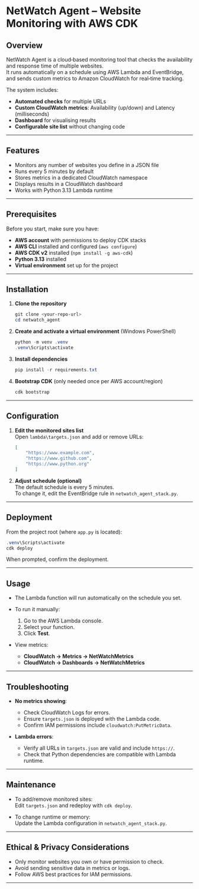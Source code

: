

# NetWatch Agent – Website Monitoring with AWS CDK

## Overview
NetWatch Agent is a cloud‑based monitoring tool that checks the availability and response time of multiple websites.  
It runs automatically on a schedule using AWS Lambda and EventBridge, and sends custom metrics to Amazon CloudWatch for real‑time tracking.

The system includes:
- **Automated checks** for multiple URLs
- **Custom CloudWatch metrics**: Availability (up/down) and Latency (milliseconds)
- **Dashboard** for visualising results
- **Configurable site list** without changing code

---

## Features
- Monitors any number of websites you define in a JSON file
- Runs every 5 minutes by default
- Stores metrics in a dedicated CloudWatch namespace
- Displays results in a CloudWatch dashboard
- Works with Python 3.13 Lambda runtime

---

## Prerequisites
Before you start, make sure you have:
- **AWS account** with permissions to deploy CDK stacks
- **AWS CLI** installed and configured (`aws configure`)
- **AWS CDK v2** installed (`npm install -g aws-cdk`)
- **Python 3.13** installed
- **Virtual environment** set up for the project

---

## Installation

1. **Clone the repository**  
   ```powershell
   git clone <your-repo-url>
   cd netwatch_agent
   ```

2. **Create and activate a virtual environment** (Windows PowerShell)  
   ```powershell
   python -m venv .venv
   .venv\Scripts\activate
   ```

3. **Install dependencies**  
   ```powershell
   pip install -r requirements.txt
   ```

4. **Bootstrap CDK** (only needed once per AWS account/region)  
   ```powershell
   cdk bootstrap
   ```

---

## Configuration

1. **Edit the monitored sites list**  
   Open `lambda\targets.json` and add or remove URLs:
   ```json
   [
       "https://www.example.com",
       "https://www.github.com",
       "https://www.python.org"
   ]
   ```

2. **Adjust schedule (optional)**  
   The default schedule is every 5 minutes.  
   To change it, edit the EventBridge rule in `netwatch_agent_stack.py`.

---

## Deployment

From the project root (where `app.py` is located):

```powershell
.venv\Scripts\activate
cdk deploy
```

When prompted, confirm the deployment.

---

## Usage

- The Lambda function will run automatically on the schedule you set.
- To run it manually:
  1. Go to the AWS Lambda console.
  2. Select your function.
  3. Click **Test**.

- View metrics:
  - **CloudWatch → Metrics → NetWatchMetrics**
  - **CloudWatch → Dashboards → NetWatchMetrics**

---

## Troubleshooting

- **No metrics showing**:  
  - Check CloudWatch Logs for errors.
  - Ensure `targets.json` is deployed with the Lambda code.
  - Confirm IAM permissions include `cloudwatch:PutMetricData`.

- **Lambda errors**:  
  - Verify all URLs in `targets.json` are valid and include `https://`.
  - Check that Python dependencies are compatible with Lambda runtime.

---

## Maintenance

- To add/remove monitored sites:  
  Edit `targets.json` and redeploy with `cdk deploy`.

- To change runtime or memory:  
  Update the Lambda configuration in `netwatch_agent_stack.py`.

---

## Ethical & Privacy Considerations
- Only monitor websites you own or have permission to check.
- Avoid sending sensitive data in metrics or logs.
- Follow AWS best practices for IAM permissions.

---
